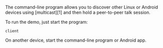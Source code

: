 The command-line program allows you to discover other Linux or Android
devices using [multicast][1] and then hold a peer-to-peer talk session.

To run the demo, just start the program:

```
client
```

On another device, start the command-line program or Android app.

[2]: https://doc.zeroc.com/ice/4.0/client-side-features/datagram-invocations
